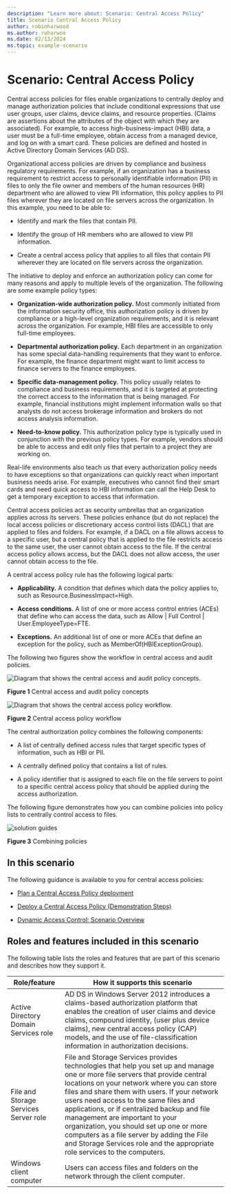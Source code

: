 ```yaml
---
description: "Learn more about: Scenario: Central Access Policy"
title: Scenario Central Access Policy
author: robinharwood
ms.author: roharwoo
ms.date: 02/13/2024
ms.topic: example-scenario
---
```


# Scenario: Central Access Policy

Central access policies for files enable organizations to centrally deploy and manage authorization policies that include conditional expressions that use user groups, user claims, device claims, and resource properties. (Claims are assertions about the attributes of the object with which they are associated). For example, to access high-business-impact (HBI) data, a user must be a full-time employee, obtain access from a managed device, and log on with a smart card. These policies are defined and hosted in Active Directory Domain Services (AD DS).

Organizational access policies are driven by compliance and business regulatory requirements. For example, if an organization has a business requirement to restrict access to personally identifiable information (PII) in files to only the file owner and members of the human resources (HR) department who are allowed to view PII information, this policy applies to PII files wherever they are located on file servers across the organization. In this example, you need to be able to:

-   Identify and mark the files that contain PII.

-   Identify the group of HR members who are allowed to view PII information.

-   Create a central access policy that applies to all files that contain PII wherever they are located on file servers across the organization.

The initiative to deploy and enforce an authorization policy can come for many reasons and apply to multiple levels of the organization. The following are some example policy types:

-   **Organization-wide authorization policy.** Most commonly initiated from the information security office, this authorization policy is driven by compliance or a high-level organization requirements, and it is relevant across the organization. For example, HBI files are accessible to only full-time employees.

-   **Departmental authorization policy.** Each department in an organization has some special data-handling requirements that they want to enforce. For example, the finance department might want to limit access to finance servers to the finance employees.

-   **Specific data-management policy.** This policy usually relates to compliance and business requirements, and it is targeted at protecting the correct access to the information that is being managed. For example, financial institutions might implement information walls so that analysts do not access brokerage information and brokers do not access analysis information.

-   **Need-to-know policy.** This authorization policy type is typically used in conjunction with the previous policy types. For example, vendors should be able to access and edit only files that pertain to a project they are working on.

Real-life environments also teach us that every authorization policy needs to have exceptions so that organizations can quickly react when important business needs arise. For example, executives who cannot find their smart cards and need quick access to HBI information can call the Help Desk to get a temporary exception to access that information.

Central access policies act as security umbrellas that an organization applies across its servers. These policies enhance (but do not replace) the local access policies or discretionary access control lists (DACL) that are applied to files and folders. For example, if a DACL on a file allows access to a specific user, but a central policy that is applied to the file restricts access to the same user, the user cannot obtain access to the file. If the central access policy allows access, but the DACL does not allow access, the user cannot obtain access to the file.

A central access policy rule has the following logical parts:

-   **Applicability.** A condition that defines which data the policy applies to, such as Resource.BusinessImpact=High.

-   **Access conditions.** A list of one or more access control entries (ACEs) that define who can access the data, such as Allow | Full Control | User.EmployeeType=FTE.

-   **Exceptions.** An additional list of one or more ACEs that define an exception for the policy, such as MemberOf(HBIExceptionGroup).

The following two figures show the workflow in central access and audit policies.

![Diagram that shows the central access and audit policy concepts.](media/Scenario--Central-Access-Policy/DynamicAccessControl_RevGuide.JPG)

**Figure 1** Central access and audit policy concepts

![Diagram that shows the central access policy workflow.](media/Scenario--Central-Access-Policy/DynamicAccessControl_RevGuide_2.JPG)

**Figure 2** Central access policy workflow

The central authorization policy combines the following components:

-   A list of centrally defined access rules that target specific types of information, such as HBI or PII.

-   A centrally defined policy that contains a list of rules.

-   A policy identifier that is assigned to each file on the file servers to point to a specific central access policy that should be applied during the access authorization.

The following figure demonstrates how you can combine policies into policy lists to centrally control access to files.

![solution guides](media/Scenario--Central-Access-Policy/DynamicAccessControl_RevGuide3.JPG)

**Figure 3** Combining policies

## In this scenario
The following guidance is available to you for central access policies:

-   [Plan a Central Access Policy deployment](Deploy-a-Central-Access-Policy--Demonstration-Steps-.md#BKMK_1.2)

-   [Deploy a Central Access Policy &#40;Demonstration Steps&#41;](Deploy-a-Central-Access-Policy--Demonstration-Steps-.md)

-   [Dynamic Access Control: Scenario Overview](Dynamic-Access-Control--Scenario-Overview.md)

## <a name="BKMK_NEW"></a>Roles and features included in this scenario
The following table lists the roles and features that are part of this scenario and describes how they support it.

|Role/feature|How it supports this scenario|
|-----------------|---------------------------------|
|Active Directory Domain Services role|AD DS in  Windows Server 2012  introduces a claims-based authorization platform that enables the creation of user claims and device claims, compound identity, (user plus device claims), new central access policy (CAP) models, and the use of file-classification information in authorization decisions.|
|File and Storage Services Server role|File and Storage Services provides technologies that help you set up and manage one or more file servers that provide central locations on your network where you can store files and share them with users. If your network users need access to the same files and applications, or if centralized backup and file management are important to your organization, you should set up one or more computers as a file server by adding the File and Storage Services role and the appropriate role services to the computers.|
|Windows client computer|Users can access files and folders on the network through the client computer.|



